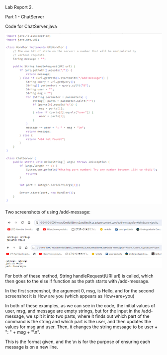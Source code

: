 Lab Report 2.

Part 1 - ChatServer

Code for ChatServer.java

![Image](chatserver.PNG)

Two screenshots of using /add-message:

![Image](add1.PNG)
![Image](add2.PNG)

For both of these method, String handleRequest(URI url) is called, which then goes to the else if function as the path starts with /add-message. 

In the first screenshot, the argument 0, msg, is Hello, and for the second screenshot it is How are you (which appears as How+are+you)

In both of these examples, as we can see in the code, the initial values of user, msg, and message are empty strings, but for the input in the /add-message, we split it into two parts, where it finds out which part of the command is the string and which part is the user, and then updates the values for msg and user. Then, it changes the string message to be user + ": " + msg + "\n".

This is the format given, and the \n is for the purpose of ensuring each message is on a new line.
